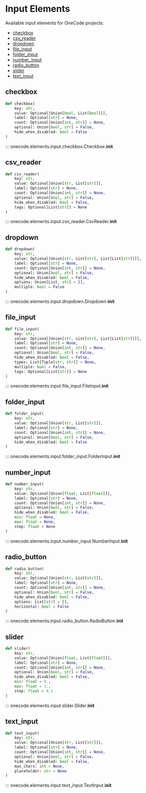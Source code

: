 # Input Elements

Available input elements for OneCode projects:

* [checkbox](#checkbox)
* [csv_reader](#csv_reader)
* [dropdown](#dropdown)
* [file_input](#file_input)
* [folder_input](#folder_input)
* [number_input](#number_input)
* [radio_button](#radio_button)
* [slider](#slider)
* [text_input](#text_input)


## checkbox
```python
def checkbox(
    key: str,
    value: Optional[Union[bool, List[bool]]],
    label: Optional[str] = None,
    count: Optional[Union[int, str]] = None,
    optional: Union[bool, str] = False,
    hide_when_disabled: bool = False
)
```
::: onecode.elements.input.checkbox.Checkbox.__init__


## csv_reader
```python
def csv_reader(
    key: str,
    value: Optional[Union[str, List[str]]],
    label: Optional[str] = None,
    count: Optional[Union[int, str]] = None,
    optional: Union[bool, str] = False,
    hide_when_disabled: bool = False,
    tags: Optional[List[str]] = None
)
```
::: onecode.elements.input.csv_reader.CsvReader.__init__


## dropdown
```python
def dropdown(
    key: str,
    value: Optional[Union[str, List[str], List[List[str]]]],
    label: Optional[str] = None,
    count: Optional[Union[int, str]] = None,
    optional: Union[bool, str] = False,
    hide_when_disabled: bool = False,
    options: Union[List, str] = [],
    multiple: bool = False
)
```
::: onecode.elements.input.dropdown.Dropdown.__init__


## file_input
```python
def file_input(
    key: str,
    value: Optional[Union[str, List[str], List[List[str]]]],
    label: Optional[str] = None,
    count: Optional[Union[int, str]] = None,
    optional: Union[bool, str] = False,
    hide_when_disabled: bool = False,
    types: List[Tuple[str, str]] = None,
    multiple: bool = False,
    tags: Optional[List[str]] = None
)
```
::: onecode.elements.input.file_input.FileInput.__init__


## folder_input
```python
def folder_input(
    key: str,
    value: Optional[Union[str, List[str]]],
    label: Optional[str] = None,
    count: Optional[Union[int, str]] = None,
    optional: Union[bool, str] = False,
    hide_when_disabled: bool = False
)
```
::: onecode.elements.input.folder_input.FolderInput.__init__


## number_input
```python
def number_input(
    key: str,
    value: Optional[Union[float, List[float]]],
    label: Optional[str] = None,
    count: Optional[Union[int, str]] = None,
    optional: Union[bool, str] = False,
    hide_when_disabled: bool = False,
    min: float = None,
    max: float = None,
    step: float = None
)
```
::: onecode.elements.input.number_input.NumberInput.__init__


## radio_button
```python
def radio_button(
    key: str,
    value: Optional[Union[str, List[str]]],
    label: Optional[str] = None,
    count: Optional[Union[int, str]] = None,
    optional: Union[bool, str] = False,
    hide_when_disabled: bool = False,
    options: List[str] = [],
    horizontal: bool = False
)
```
::: onecode.elements.input.radio_button.RadioButton.__init__


## slider
```python
def slider(
    key: str,
    value: Optional[Union[float, List[float]]],
    label: Optional[str] = None,
    count: Optional[Union[int, str]] = None,
    optional: Union[bool, str] = False,
    hide_when_disabled: bool = False,
    min: float = 0.,
    max: float = 1.,
    step: float = 0.1
)
```
::: onecode.elements.input.slider.Slider.__init__


## text_input
```python
def text_input(
    key: str,
    value: Optional[Union[str, List[str]]],
    label: Optional[str] = None,
    count: Optional[Union[int, str]] = None,
    optional: Union[bool, str] = False,
    hide_when_disabled: bool = False,
    max_chars: int = None,
    placeholder: str = None
)
```
::: onecode.elements.input.text_input.TextInput.__init__

